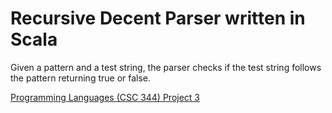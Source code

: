 # Recursive Decent Parser written in Scala

Given a pattern and a test string, the parser checks if the test string follows the pattern returning true or false. 


[Programming Languages (CSC 344) Project 3](https://danielschlegel.org/wp/teaching/csc344-spring-2021/assignment-3/)

